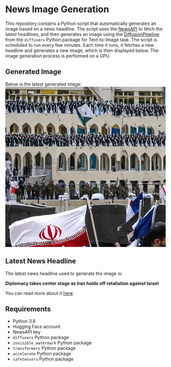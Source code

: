 # News Image Generation
This repository contains a Python script that automatically generates an image based on a news headline. The script uses the [NewsAPI](https://newsapi.org/) to fetch the latest headlines, and then generates an image using the [DiffusionPipeline](https://github.com/huggingface/diffusers) from the `diffusers` Python package for Text-to-Image task.
The script is scheduled to run every few minutes. Each time it runs, it fetches a new headline and generates a new image, which is then displayed below. The image generation process is performed on a GPU.

## Generated Image
Below is the latest generated image:
![Generated Image](image.png)

## Latest News Headline
The latest news headline used to generate the image is:

**Diplomacy takes center stage as Iran holds off retaliation against Israel**

You can read more about it [here](https://news.google.com/rss/articles/CBMipgFBVV95cUxPZ0RQOVNreHpwSlZyYTFodHV3OVFVZU5sT2JoYlM5OWJpWDBjWW00UVVJdk5PTDJKYUMzaWxTVjlSc3dOQnl4cXdTaDRleE9LR0hId1hSUUZIdmZOemFLR3ExN19EWVlWMndSRTU3aGxkMm9kYjdiSzhPSGQ2d2kxMy1STTB3TWszWkdycWhsMkpFOXV2Wm5JVlV0cXdkNjJQVGp3ejlR?oc=5).

## Requirements
- Python 3.8
- Hugging Face account
- NewsAPI key
- `diffusers` Python package
- `invisible_watermark` Python package
- `transformers` Python package
- `accelerate` Python package
- `safetensors` Python package
